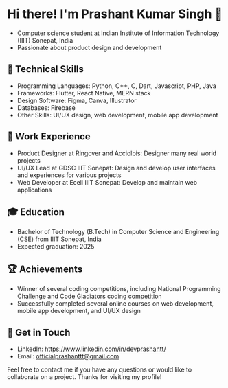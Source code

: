 # Hi there! I'm Prashant Kumar Singh 👋

- Computer science student at Indian Institute of Information Technology (IIIT) Sonepat, India
- Passionate about product design and development

## 🔧 Technical Skills

- Programming Languages: Python, C++, C, Dart, Javascript, PHP, Java
- Frameworks: Flutter, React Native, MERN stack
- Design Software: Figma, Canva, Illustrator
- Databases: Firebase
- Other Skills: UI/UX design, web development, mobile app development

## 💼 Work Experience

- Product Designer at Ringover and Acciolbis: Designer many real world projects 
- UI/UX Lead at GDSC IIIT Sonepat: Design and develop user interfaces and experiences for various projects
- Web Developer at Ecell IIIT Sonepat: Develop and maintain web applications

## 🎓 Education

- Bachelor of Technology (B.Tech) in Computer Science and Engineering (CSE) from IIIT Sonepat, India
- Expected graduation: 2025

## 🏆 Achievements

- Winner of several coding competitions, including National Programming Challenge and Code Gladiators coding competition
- Successfully completed several online courses on web development, mobile app development, and UI/UX design

## 📱 Get in Touch

- LinkedIn: https://www.linkedin.com/in/devprashantt/
- Email: officialprashanttt@gmail.com

Feel free to contact me if you have any questions or would like to collaborate on a project. Thanks for visiting my profile!
